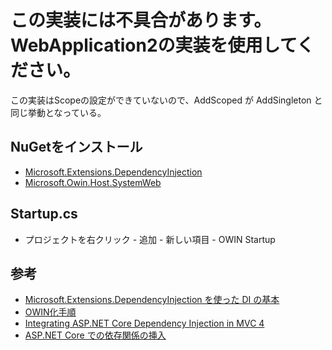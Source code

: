 ﻿# この実装には不具合があります。WebApplication2の実装を使用してください。
この実装はScopeの設定ができていないので、AddScoped が AddSingleton と同じ挙動となっている。

## NuGetをインストール
- [Microsoft.Extensions.DependencyInjection](https://www.nuget.org/packages/Microsoft.Extensions.DependencyInjection/)
- [Microsoft.Owin.Host.SystemWeb](https://www.nuget.org/packages/Microsoft.Owin.Host.SystemWeb)

## Startup.cs
- プロジェクトを右クリック - 追加 - 新しい項目 - OWIN Startup

## 参考
- [Microsoft.Extensions.DependencyInjection を使った DI の基本](https://qiita.com/TsuyoshiUshio@github/items/20412b36fe63f05671c9)
- [OWIN化手順](https://techinfoofmicrosofttech.osscons.jp/index.php?OWIN%E5%8C%96%E6%89%8B%E9%A0%86)
- [Integrating ASP.NET Core Dependency Injection in MVC 4](https://scottdorman.blog/2016/03/17/integrating-asp-net-core-dependency-injection-in-mvc-4/)
- [ASP.NET Core での依存関係の挿入](https://docs.microsoft.com/ja-jp/aspnet/core/fundamentals/dependency-injection?view=aspnetcore-5.0)
